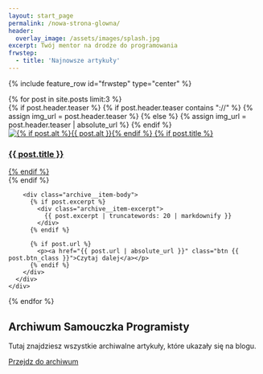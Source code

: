 ```yaml
---
layout: start_page
permalink: /nowa-strona-glowna/
header:
  overlay_image: /assets/images/splash.jpg
excerpt: Twój mentor na drodze do programowania
frwstep:
  - title: 'Najnowsze artykuły'
---
```


{% include feature_row id="frwstep" type="center" %}

<div class="feature__wrapper">
  {% for post in site.posts limit:3 %}
    <div class="feature__item{% if include.type %}--{{ include.type }}{% endif %}">
      <div class="archive__item">
        {% if post.header.teaser %}
          {% if post.header.teaser contains "://" %}
            {% assign img_url = post.header.teaser %}
          {% else %}
            {% assign img_url = post.header.teaser | absolute_url %}
          {% endif %}
          <div class="archive__item-teaser c_item-teaser">
              <a href="{{ post.url | absolute_url }}">
                  <img src="{{ img_url }}" alt="{% if post.alt %}{{ post.alt }}{% endif %}">
                  {% if post.title %}
                      <h3 class="c_item-teaser-title">
                          {{ post.title }}
                      </h3>
                  {% endif %}
              </a>
          </div>
        {% endif %}

        <div class="archive__item-body">
          {% if post.excerpt %}
            <div class="archive__item-excerpt">
              {{ post.excerpt | truncatewords: 20 | markdownify }}
            </div>
          {% endif %}

          {% if post.url %}
            <p><a href="{{ post.url | absolute_url }}" class="btn {{ post.btn_class }}">Czytaj dalej</a></p>
          {% endif %}
        </div>
      </div>
    </div>
  {% endfor %}
</div>

<div class="page__hero--overlay" style="">
  <div class="wrapper">
    <h2 class="page__title">Archiwum Samouczka Programisty</h2>
    <p class="page__lead">Tutaj znajdziesz wszystkie archiwalne artykuły, które ukazały się na blogu.<p>
    <p><a href="{{ '/archiwum/' | absolute_url }}" class="btn btn--light-outline btn--large"><i class="fa fa-archive"></i> Przejdz do archiwum</a></p>
  </div>
</div>
